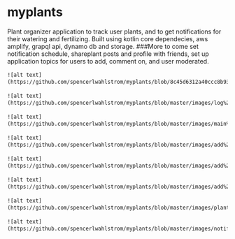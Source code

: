 # myplants
Plant organizer application to track user plants, and to get notifications for their watering and fertilizing. Built using kotlin core dependecies, aws amplify, grapql api, dynamo db and storage. 
###More to come
    set notification schedule, shareplant posts and profile with friends, set up application topics for users to add, comment on, and user moderated. 
   
   
    ![alt text](https://github.com/spencerlwahlstrom/myplants/blob/8c45d6312a40ccc8b939b3aa88d59a6fcfbee06b/add%20plant%201.png)
     
    ![alt text](https://github.com/spencerlwahlstrom/myplants/blob/master/images/log%20in.PNG)
    
    ![alt text](https://github.com/spencerlwahlstrom/myplants/blob/master/images/main%20page.PNG)
      
    ![alt text](https://github.com/spencerlwahlstrom/myplants/blob/master/images/add%20plant%201.PNG)
    
    ![alt text](https://github.com/spencerlwahlstrom/myplants/blob/master/images/add%20plant2.PNG)
    
    ![alt text](https://github.com/spencerlwahlstrom/myplants/blob/master/images/add%20plant%203.PNG)
    
    ![alt text](https://github.com/spencerlwahlstrom/myplants/blob/master/images/plant%20added.PNG)
   
    ![alt text](https://github.com/spencerlwahlstrom/myplants/blob/master/images/notifications.PNG)
    
 
